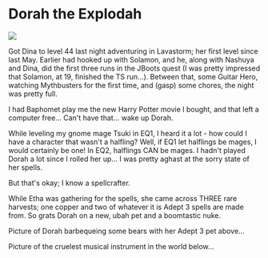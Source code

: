# Dorah the Explodah

![](http://westkarana.com/images/dorah.jpg)

Got Dina to level 44 last night adventuring in Lavastorm; her first level since last May. Earlier had hooked up with Solamon, and he, along with Nashuya and Dina, did the first three runs in the JBoots quest (I was pretty impressed that Solamon, at 19, finished the TS run...). Between that, some Guitar Hero, watching Mythbusters for the first time, and (gasp) some chores, the night was pretty full.

I had Baphomet play me the new Harry Potter movie I bought, and that left a computer free... Can't have that... wake up Dorah.

While leveling my gnome mage Tsuki in EQ1, I heard it a lot - how could I have a character that wasn't a halfling? Well, if EQ1 let halflings be mages, I would certainly be one! In EQ2, halflings CAN be mages. I hadn't played Dorah a lot since I rolled her up... I was pretty aghast at the sorry state of her spells.

But that's okay; I know a spellcrafter.

While Etha was gathering for the spells, she came across THREE rare harvests; one copper and two of whatever it is Adept 3 spells are made from. So grats Dorah on a new, ubah pet and a boomtastic nuke.

Picture of Dorah barbequeing some bears with her Adept 3 pet above...

Picture of the cruelest musical instrument in the world below...
